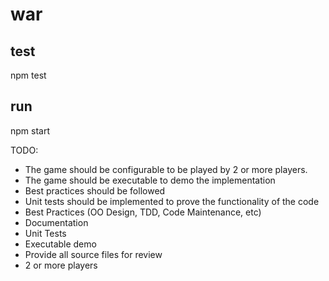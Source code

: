 # war

## test

npm test

## run

npm start

TODO:
* The game should be configurable to be played by 2 or more players.
* The game should be executable to demo the implementation
* Best practices should be followed
* Unit tests should be implemented to prove the functionality of the code
* Best Practices (OO Design, TDD, Code Maintenance, etc)
* Documentation
* Unit Tests
* Executable demo
* Provide all source files for review
* 2 or more players
